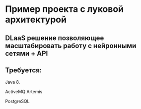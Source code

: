 <h1>Пример проекта с луковой архитектурой</h1>
<h2>DLaaS решение позволяющее масштабировать работу с нейронными сетями + API</h2>

<h2>Требуется:</h2>
<p>Java 8.</p>
<p>ActiveMQ Artemis</p>
<p>PostgreSQL</p>
